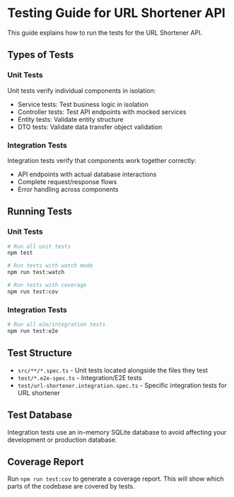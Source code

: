 # Testing Guide for URL Shortener API

This guide explains how to run the tests for the URL Shortener API.

## Types of Tests

### Unit Tests

Unit tests verify individual components in isolation:

- Service tests: Test business logic in isolation
- Controller tests: Test API endpoints with mocked services
- Entity tests: Validate entity structure
- DTO tests: Validate data transfer object validation

### Integration Tests

Integration tests verify that components work together correctly:

- API endpoints with actual database interactions
- Complete request/response flows
- Error handling across components

## Running Tests

### Unit Tests

```bash
# Run all unit tests
npm test

# Run tests with watch mode
npm run test:watch

# Run tests with coverage
npm run test:cov
```

### Integration Tests

```bash
# Run all e2e/integration tests
npm run test:e2e
```

## Test Structure

- `src/**/*.spec.ts` - Unit tests located alongside the files they test
- `test/*.e2e-spec.ts` - Integration/E2E tests
- `test/url-shortener.integration.spec.ts` - Specific integration tests for URL shortener

## Test Database

Integration tests use an in-memory SQLite database to avoid affecting your development or production database.

## Coverage Report

Run `npm run test:cov` to generate a coverage report. This will show which parts of the codebase are covered by tests.